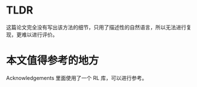# TLDR

这篇论文完全没有写出该方法的细节，只用了描述性的自然语言，所以无法进行复现，更难以进行评价。

# 本文值得参考的地方

Acknowledgements 里面使用了一个 RL 库，可以进行参考。